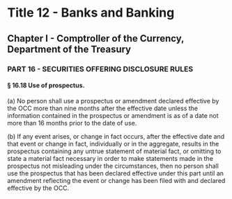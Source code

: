 
# Title 12 - Banks and Banking
## Chapter I - Comptroller of the Currency, Department of the Treasury
### PART 16 - SECURITIES OFFERING DISCLOSURE RULES
#### § 16.18 Use of prospectus.

(a) No person shall use a prospectus or amendment declared effective by the OCC more than nine months after the effective date unless the information contained in the prospectus or amendment is as of a date not more than 16 months prior to the date of use.

(b) If any event arises, or change in fact occurs, after the effective date and that event or change in fact, individually or in the aggregate, results in the prospectus containing any untrue statement of material fact, or omitting to state a material fact necessary in order to make statements made in the prospectus not misleading under the circumstances, then no person shall use the prospectus that has been declared effective under this part until an amendment reflecting the event or change has been filed with and declared effective by the OCC.
